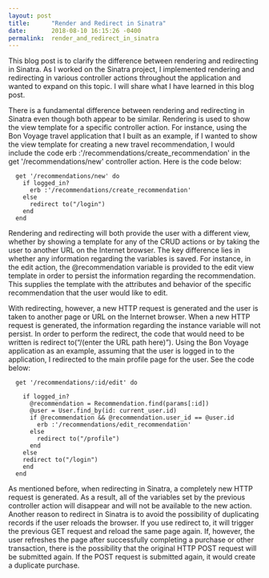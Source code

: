 ```yaml
---
layout: post
title:      "Render and Redirect in Sinatra"
date:       2018-08-10 16:15:26 -0400
permalink:  render_and_redirect_in_sinatra
---
```



This blog post is to clarify the difference between rendering and redirecting in Sinatra. As I worked on the Sinatra project, I implemented rendering and redirecting in various controller actions throughout the application and wanted to expand on this topic. I will share what I have learned in this blog post. 

There is a fundamental difference between rendering and redirecting in Sinatra even though both appear to be similar. Rendering is used to show the view template for a specific controller action. For instance, using the Bon Voyage travel application that I built as an example, if I wanted to show the view template for creating a new travel recommendation, I would include the code erb :'/recommendations/create_recommendation' in the get '/recommendations/new' controller action. Here is the code below:

```
  get '/recommendations/new' do
    if logged_in?
      erb :'/recommendations/create_recommendation'
    else
      redirect to("/login")
    end
  end
```

Rendering and redirecting will both provide the user with a different view, whether by showing a template for any of the CRUD actions or by taking the user to another URL on the Internet browser. The key difference lies in whether any information regarding the variables is saved. For instance, in the edit action, the @recommendation variable is provided to the edit view template in order to persist the information regarding the recommendation. This supplies the template with the attributes and behavior of the specific recommendation that the user would like to edit. 

With redirecting, however, a new HTTP request is generated and the user is taken to another page or URL on the Internet browser. When a new HTTP request is generated, the information regarding the instance variable will not persist. In order to perform the redirect, the code that would need to be written is redirect to(“/(enter the URL path here)”).  Using the Bon Voyage application as an example, assuming that the user is logged in to the application, I redirected to the main profile page for the user. See the code below: 

```
  get '/recommendations/:id/edit' do

    if logged_in?
      @recommendation = Recommendation.find(params[:id])
      @user = User.find_by(id: current_user.id)
      if @recommendation && @recommendation.user_id == @user.id
        erb :'/recommendations/edit_recommendation'
      else
        redirect to("/profile")
      end
    else
    redirect to("/login")
    end
  end
```

As mentioned before, when redirecting in Sinatra, a completely new HTTP request is generated. As a result, all of the variables set by the previous controller action will disappear and will not be available to the new action. Another reason to redirect in Sinatra is to avoid the possibility of duplicating records if the user reloads the browser. If you use redirect to, it will trigger the previous GET request and reload the same page again. If, however, the user refreshes the page after successfully completing a purchase or other transaction, there is the possibility that the original HTTP POST request will be submitted again. If the POST request is submitted again, it would create a duplicate purchase. 

